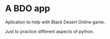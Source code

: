 # A BDO app

Aplication to help with Black Desert Online game.

Just to practice different aspects of python.
